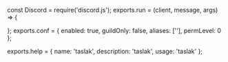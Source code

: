 const Discord = require('discord.js');
exports.run = (client, message, args) => { 
  
  
  
  };
exports.conf = {
  enabled: true, 
  guildOnly: false, 
  aliases: [''], 
  permLevel: 0 
};

exports.help = {
  name: 'taslak', 
  description: 'taslak', 
  usage: 'taslak'
};

